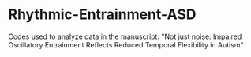 # Rhythmic-Entrainment-ASD
Codes used to analyze data in the manuscript: "Not just noise: Impaired Oscillatory Entrainment Reflects Reduced Temporal Flexibility in Autism"
